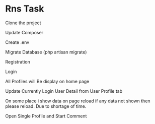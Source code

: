 
<h1>Rns Task</h1>

<p>Clone the project</p>
<p>Update Composer</p>
<p>Create .env</p>
<p>Migrate Database (php artisan migrate)</p>
<p>Registration</p>
<p>Login</p>
<p>All Profiles will Be display on home page</p>
<p>Update Currently Login User Detail from User Profile tab</p>
<p>On some place i show data on page reload if any data not shown then please reload. Due to shortage of time.</p>
<p>Open Single Profile and Start Comment</p>
